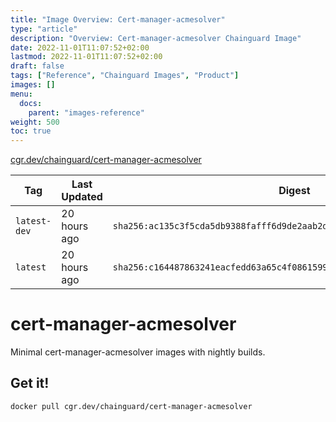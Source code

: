 ```yaml
---
title: "Image Overview: Cert-manager-acmesolver"
type: "article"
description: "Overview: Cert-manager-acmesolver Chainguard Image"
date: 2022-11-01T11:07:52+02:00
lastmod: 2022-11-01T11:07:52+02:00
draft: false
tags: ["Reference", "Chainguard Images", "Product"]
images: []
menu:
  docs:
    parent: "images-reference"
weight: 500
toc: true
---
```


[cgr.dev/chainguard/cert-manager-acmesolver](https://github.com/chainguard-images/images/tree/main/images/cert-manager-acmesolver)

| Tag          | Last Updated | Digest                                                                    |
|--------------|--------------|---------------------------------------------------------------------------|
| `latest-dev` | 20 hours ago | `sha256:ac135c3f5cda5db9388fafff6d9de2aab2df9f51821fd876848e3d0719930220` |
| `latest`     | 20 hours ago | `sha256:c164487863241eacfedd63a65c4f086159932fc0709ac66c14a258ba3190fe56` |

# cert-manager-acmesolver

Minimal cert-manager-acmesolver images with nightly builds.

## Get it!

```shell
docker pull cgr.dev/chainguard/cert-manager-acmesolver
```